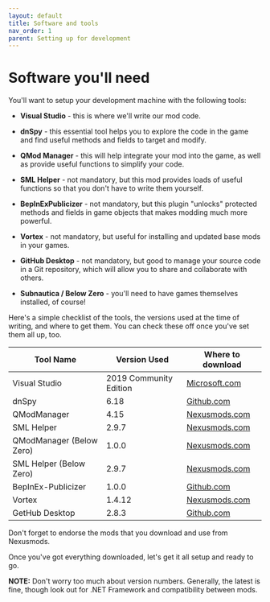 ```yaml
---
layout: default
title: Software and tools
nav_order: 1
parent: Setting up for development
---
```


# Software you'll need

You'll want to setup your development machine with the following tools:

-   **Visual Studio** - this is where we'll write our mod code.

-   **dnSpy** - this essential tool helps you to explore the code in the game and find useful methods and fields to target and modify.

-   **QMod Manager** - this will help integrate your mod into the game, as well as provide useful functions to simplify your code.

-   **SML Helper** - not mandatory, but this mod provides loads of useful functions so that you don't have to write them yourself.

-   **BepInExPublicizer** - not mandatory, but this plugin "unlocks" protected methods and fields in game objects that makes modding much more powerful.

-   **Vortex** - not mandatory, but useful for installing and updated base mods in your games.

-   **GitHub Desktop** - not mandatory, but good to manage your source code in a Git repository, which will allow you to share and collaborate with others.

-   **Subnautica / Below Zero** - you'll need to have games themselves installed, of course!

Here's a simple checklist of the tools, the versions used at the time of writing, and where to get them. You can check these off once you've set them all up, too.

| Tool Name                | Version Used           | Where to download                                            |
| ------------------------ | ---------------------- | ------------------------------------------------------------ |
| Visual Studio            | 2019 Community Edition | [Microsoft.com](https://visualstudio.microsoft.com/vs/community/) |
| dnSpy                    | 6.18                   | [Github.com](https://github.com/dnSpy/dnSpy/releases)        |
| QModManager              | 4.15                   | [Nexusmods.com](https://www.nexusmods.com/subnautica/mods/201?tab=files) |
| SML Helper               | 2.9.7                  | [Nexusmods.com](https://www.nexusmods.com/subnautica/mods/113?tab=files) |
| QModManager (Below Zero) | 1.0.0                  | [Nexusmods.com](https://www.nexusmods.com/subnauticabelowzero/mods/1?tab=files) |
| SML Helper (Below Zero)  | 2.9.7                  | [Nexusmods.com](https://www.nexusmods.com/subnauticabelowzero/mods/34?tab=files) |
| BepInEx-Publicizer       | 1.0.0                  | [Github.com](https://github.com/MrPurple6411/Bepinex-Tools/releases/tag/1.0.0-Publicizer) |
| Vortex                   | 1.4.12                 | [Nexusmods.com](https://www.nexusmods.com/site/mods/1?tab=files) |
| GetHub Desktop           | 2.8.3                  | [Github.com](https://desktop.github.com/)                    |

Don't forget to endorse the mods that you download and use from Nexusmods.

Once you've got everything downloaded, let's get it all setup and ready to go.

**NOTE:** Don't worry too much about version numbers. Generally, the latest is fine, though look out for .NET Framework and compatibility between mods.
